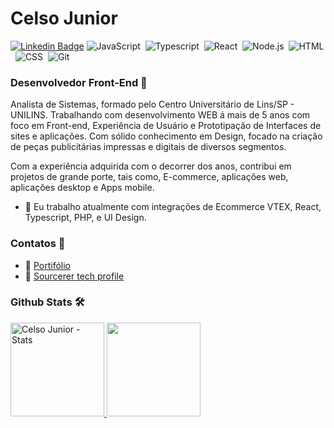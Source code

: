 # Celso Junior

[![Linkedin Badge](https://img.shields.io/badge/-LinkedIn-blue?style=flat-square&logo=Linkedin&logoColor=white&link=https://www.linkedin.com/in/celso-junior/)](https://www.linkedin.com/in/celso-junior/)
![JavaScript](https://img.shields.io/badge/-JavaScript-333333?style=flat&logo=javascript)&nbsp;
![Typescript](https://img.shields.io/badge/-typescript-333333?style=flat&logo=typescript)&nbsp;
![React](https://img.shields.io/badge/-React-333333?style=flat&logo=react)&nbsp;
![Node.js](https://img.shields.io/badge/-Node.js-333333?style=flat&logo=node.js)&nbsp;
![HTML](https://img.shields.io/badge/-HTML-333333?style=flat&logo=HTML5)&nbsp;
![CSS](https://img.shields.io/badge/-CSS-333333?style=flat&logo=CSS3&logoColor=1572B6)&nbsp;
![Git](https://img.shields.io/badge/-Git-333333?style=flat&logo=git)&nbsp;

### Desenvolvedor Front-End​ :rocket:
Analista de Sistemas, formado pelo Centro Universitário de Lins/SP - UNILINS. Trabalhando com desenvolvimento WEB á mais de 5 anos com foco em Front-end, Experiência de Usuário e Prototipação de Interfaces de sites e aplicações. Com sólido conhecimento em Design, focado na criação de peças publicitárias impressas e digitais de diversos segmentos.

Com a experiência adquirida com o decorrer dos anos, contribui em projetos de grande porte, tais como, E-commerce, aplicações web, aplicações desktop e Apps mobile.


- 🔭 Eu trabalho atualmente com integrações de Ecommerce VTEX, React, Typescript, PHP, e UI Design.

### Contatos :mega:

- :link: [Portifólio](https://cjdesigner.com.br/)
- :link: [Sourcerer tech profile](https://sourcerer.io/clsjunnior)

### Github Stats 🛠 &nbsp;

<p align="left">
  <a href="https://github.com/clsjunnior">
   <img height="150em" alt="Celso Junior - Stats" src="https://github-readme-stats-eight-theta.vercel.app/api?username=clsjunnior&show_icons=true&theme=react&include_all_commits=true&count_private=true&hide=issues,contribs" />

   <img height="150em" src="https://github-readme-stats.vercel.app/api/top-langs/?username=clsjunnior&&layout=compact&theme=react" />
   </a>
 </p>
